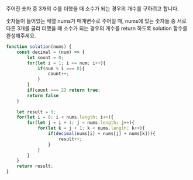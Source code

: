 주어진 숫자 중 3개의 수를 더했을 때 소수가 되는 경우의 개수를 구하려고 합니다. 

숫자들이 들어있는 배열 nums가 매개변수로 주어질 때, nums에 있는 숫자들 중 서로 다른 3개를 골라 더했을 때 소수가 되는 경우의 개수를 return 하도록 solution 함수를 완성해주세요.

```js
function solution(nums) {
    const decimal = (num) => {
        let count = 0;
        for(let i = 1; i <= num; i++){
            if(num % i === 0){
                count++;
            }
        } 
        if(count === 2) return true;
        return false
    }
    
    let result = 0;
    for(let i = 0; i < nums.length; i++){
        for(let j = i + 1; j < nums.length; j++){
            for(let k = j + 1; k < nums.length; k++){
                if(decimal(nums[i] + nums[j] + nums[k])){
                    result++;
                }
            }
        }
    }
    return result;
}
```
